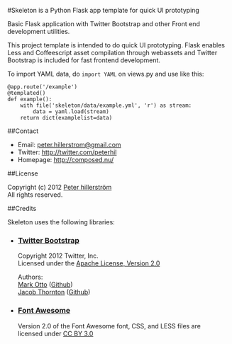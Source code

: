 #Skeleton is a Python Flask app template for quick UI prototyping

Basic Flask application with Twitter Bootstrap and other Front end development utilities.

This project template is intended to do quick UI prototyping. Flask enables Less and Coffeescript
asset compilation through webassets and Twitter Bootstrap is included for fast frontend development.

To import YAML data, do `import YAML` on views.py and use like this:

    @app.route('/example')
    @templated()
    def example():
        with file('skeleton/data/example.yml', 'r') as stream:
            data = yaml.load(stream)
        return dict(examplelist=data)


##Contact

- Email: peter.hillerstrom@gmail.com
- Twitter: http://twitter.com/peterhil
- Homepage: http://composed.nu/

##License

Copyright (c) 2012 [Peter hillerström](https://github.com/peterhil)  
All rights reserved.

##Credits

Skeleton uses the following libraries:

- ### [Twitter Bootstrap](https://github.com/twbs/bootstrap)

    Copyright 2012 Twitter, Inc.  
    Licensed under the [Apache License, Version 2.0](http://www.apache.org/licenses/LICENSE-2.0)

    Authors:  
    [Mark Otto](http://twitter.com/mdo) ([Github](http://github.com/markdotto))  
    [Jacob Thornton](http://twitter.com/fat) ([Github](http://github.com/fat))

- ### [Font Awesome](http://fortawesome.github.com/Font-Awesome)

    Version 2.0 of the Font Awesome font, CSS, and LESS files are  
    licensed under [CC BY 3.0](http://creativecommons.org/licenses/by/3.0/)

